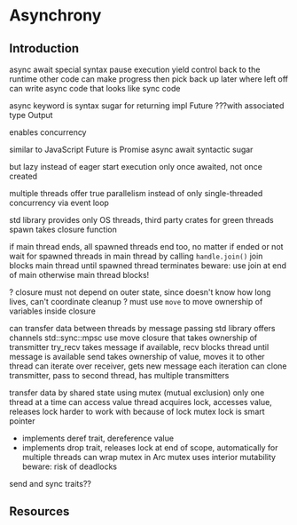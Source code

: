 # Asynchrony



## Introduction

async await
special syntax
pause execution
yield control back to the runtime
other code can make progress
then pick back up later where left off
can write async code that looks like sync code

async keyword is syntax sugar for returning impl Future ???with associated type Output






enables concurrency

similar to JavaScript
Future is Promise
async await syntactic sugar

but lazy instead of eager
start execution only once awaited, not once created

multiple threads offer true parallelism instead of only single-threaded concurrency via event loop

std library provides only OS threads, third party crates for green threads
spawn takes closure function

if main thread ends, all spawned threads end too, no matter if ended or not
wait for spawned threads in main thread by calling `handle.join()`
join blocks main thread until spawned thread terminates
beware: use join at end of main otherwise main thread blocks!

? closure must not depend on outer state, since doesn't know how long lives, can't coordinate cleanup
? must use `move` to move ownership of variables inside closure

can transfer data between threads by message passing
std library offers channels std::sync::mpsc
use move closure that takes ownership of transmitter
try_recv takes message if available, recv blocks thread until message is available
send takes ownership of value, moves it to other thread
can iterate over receiver, gets new message each iteration
can clone transmitter, pass to second thread, has multiple transmitters

transfer data by shared state using mutex (mutual exclusion)
only one thread at a time can access value
thread acquires lock, accesses value, releases lock
harder to work with because of lock
mutex lock is smart pointer
  - implements deref trait, dereference value
  - implements drop trait, releases lock at end of scope, automatically
for multiple threads can wrap mutex in Arc
mutex uses interior mutability
beware: risk of deadlocks

send and sync traits??



## Resources
